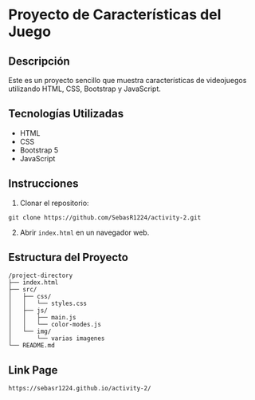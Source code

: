 
# Proyecto de Características del Juego

## Descripción

Este es un proyecto sencillo que muestra características de videojuegos utilizando HTML, CSS, Bootstrap y JavaScript.

## Tecnologías Utilizadas

- HTML
- CSS
- Bootstrap 5
- JavaScript

## Instrucciones

1. Clonar el repositorio:

```
git clone https://github.com/SebasR1224/activity-2.git
```

2. Abrir `index.html` en un navegador web.

## Estructura del Proyecto

```
/project-directory
├── index.html
├── src/
│   ├── css/
│   │   └── styles.css
│   ├── js/
│   │   ├── main.js
│   │   └── color-modes.js
│   └── img/
│       └── varias imagenes
└── README.md
```

## Link Page
```
https://sebasr1224.github.io/activity-2/
```
